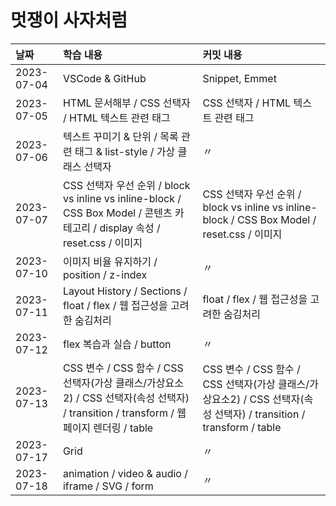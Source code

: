 # 멋쟁이 사자처럼

| 날짜       | 학습 내용                                                                                                                            | 커밋 내용                                                                                                          |
| :--------- | :----------------------------------------------------------------------------------------------------------------------------------- | :----------------------------------------------------------------------------------------------------------------- |
| 2023-07-04 | VSCode & GitHub                                                                                                                      | Snippet, Emmet                                                                                                     |
| 2023-07-05 | HTML 문서해부 / CSS 선택자 / HTML 텍스트 관련 태그                                                                                   | CSS 선택자 / HTML 텍스트 관련 태그                                                                                 |
| 2023-07-06 | 텍스트 꾸미기 & 단위 / 목록 관련 태그 & list-style / 가상 클래스 선택자                                                              | 〃                                                                                                                 |
| 2023-07-07 | CSS 선택자 우선 순위 / block vs inline vs inline-block / CSS Box Model / 콘텐츠 카테고리 / display 속성 / reset.css / 이미지         | CSS 선택자 우선 순위 / block vs inline vs inline-block / CSS Box Model / reset.css / 이미지                        |
| 2023-07-10 | 이미지 비율 유지하기 / position / z-index                                                                                            | 〃                                                                                                                 |
| 2023-07-11 | Layout History / Sections / float / flex / 웹 접근성을 고려한 숨김처리                                                               | float / flex / 웹 접근성을 고려한 숨김처리                                                                         |
| 2023-07-12 | flex 복습과 실습 / button                                                                                                            | 〃                                                                                                                 |
| 2023-07-13 | CSS 변수 / CSS 함수 / CSS 선택자(가상 클래스/가상요소2) / CSS 선택자(속성 선택자) / transition / transform / 웹페이지 렌더링 / table | CSS 변수 / CSS 함수 / CSS 선택자(가상 클래스/가상요소2) / CSS 선택자(속성 선택자) / transition / transform / table |
| 2023-07-17 | Grid                                                                                                                                 | 〃                                                                                                                 |
| 2023-07-18 | animation / video & audio / iframe / SVG / form                                                                                      | 〃                                                                                                                 |
